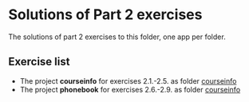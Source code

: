 # Solutions of Part 2 exercises

The solutions of part 2 exercises to this folder, one app per folder.

## Exercise list

- The project **courseinfo** for exercises 2.1.-2.5. as folder [courseinfo](./courseinfo/)
- The project **phonebook** for exercises 2.6.-2.9. as folder [courseinfo](./phonebook/)
